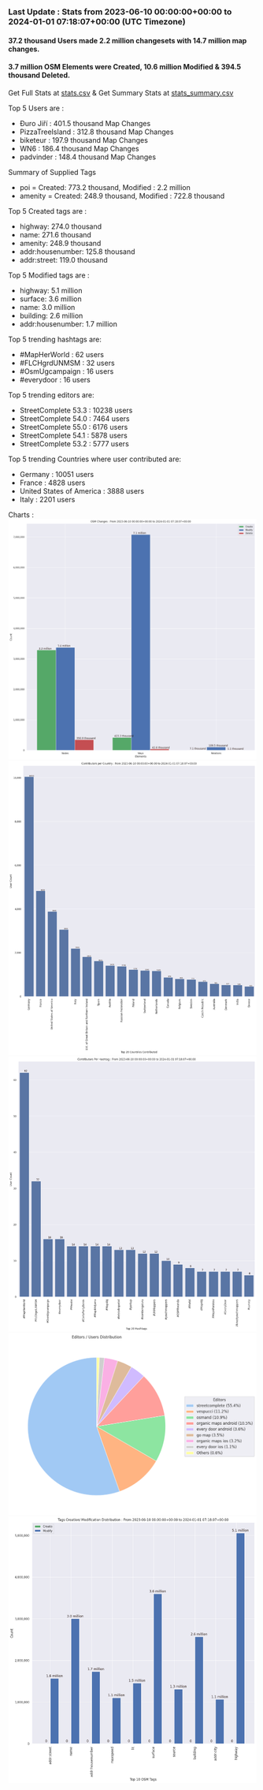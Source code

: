 ### Last Update : Stats from 2023-06-10 00:00:00+00:00 to 2024-01-01 07:18:07+00:00 (UTC Timezone)

#### 37.2 thousand Users made 2.2 million changesets with 14.7 million map changes.
#### 3.7 million OSM Elements were Created, 10.6 million Modified & 394.5 thousand Deleted.
Get Full Stats at [stats.csv](/stats/fieldmappers/Daily/stats.csv)
 & Get Summary Stats at [stats_summary.csv](/stats/fieldmappers/Daily/stats_summary.csv)

Top 5 Users are : 
- Đuro Jiří : 401.5 thousand Map Changes
- PizzaTreeIsland : 312.8 thousand Map Changes
- biketeur : 197.9 thousand Map Changes
- WN6 : 186.4 thousand Map Changes
- padvinder : 148.4 thousand Map Changes

Summary of Supplied Tags
- poi = Created: 773.2 thousand, Modified : 2.2 million
- amenity = Created: 248.9 thousand, Modified : 722.8 thousand


Top 5 Created tags are :
- highway: 274.0 thousand
- name: 271.6 thousand
- amenity: 248.9 thousand
- addr:housenumber: 125.8 thousand
- addr:street: 119.0 thousand


Top 5 Modified tags are :
- highway: 5.1 million
- surface: 3.6 million
- name: 3.0 million
- building: 2.6 million
- addr:housenumber: 1.7 million


Top 5 trending hashtags are:
- #MapHerWorld : 62 users
- #FLCHgrdUNMSM : 32 users
- #OsmUgcampaign : 16 users
- #everydoor : 16 users


Top 5 trending editors are:
- StreetComplete 53.3 : 10238 users
- StreetComplete 54.0 : 7464 users
- StreetComplete 55.0 : 6176 users
- StreetComplete 54.1 : 5878 users
- StreetComplete 53.2 : 5777 users


Top 5 trending Countries where user contributed are:
- Germany : 10051 users
- France : 4828 users
- United States of America : 3888 users
- Italy : 2201 users


 Charts : 
![Alt text](./stats_osm_changes.png) 
![Alt text](./stats_users_per_country.png) 
![Alt text](./stats_users_per_hashtag.png) 
![Alt text](./stats_editors_pie_chart.png) 
![Alt text](./stats_tags.png) 
